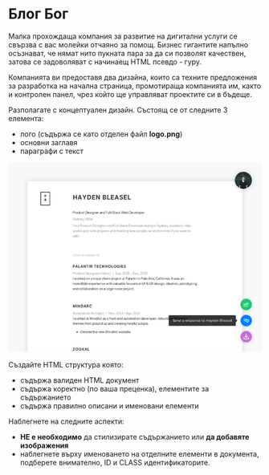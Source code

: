 # Блог Бог

Малка прохождаща компания за развитие на дигитални услуги се свързва с вас молейки отчаяно за помощ. Бизнес гигантите напълно осъзнават, че нямат нито пукната пара за да си позволят качествен, затова се задоволяват с начинаещ HTML псевдо - гуру. 

Компанията ви предоставя два дизайна, които са техните предложения за разработка на начална страница, промотираща компанията им, както и контролен панел, чрез който ще управляват проектите си в бъдеще. 

Разполагате с  концептуален дизайн. Състоящ се от следните 3 елемента:
- лого (съдържа се като отделен файл **logo.png**)
- основни заглавя
- параграфи с текст

![](imgs/hw1.png)

Създайте HTML структура която:
- съдържа валиден HTML документ
- съдържа коректно (по ваша преценка), елементите за съдържанието
- съдържа правилно описани и именовани елементи

Наблегнете на следните аспекти:
- **НЕ е необходимо** да стилизирате съдържанието или **да добавяте изображения**
- наблегнете върху именоването на отделните елементи в документа, подберете внимателно, ID и CLASS идентификаторите.